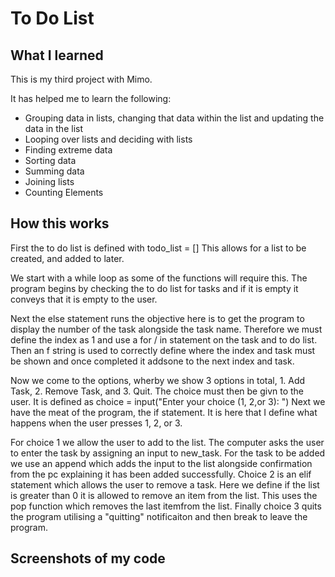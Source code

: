 # To Do List

## What I learned 
This is my third project with Mimo.

It has helped me to learn the following:
- Grouping data in lists, changing that data within the list and updating the data in the list
- Looping over lists and deciding with lists
- Finding extreme data
- Sorting data
- Summing data
- Joining lists
- Counting Elements

## How this works
First the to do list is defined with todo_list = []
This allows for a list to be created, and added to later.

We start with a while loop as some of the functions will require this.
The program begins by checking the to do list for tasks and if it is empty it conveys that it is empty to the user.

Next the else statement runs the objective here is to get the program to display the number of the task alongside the task name. Therefore we must define the index as 1 and use a for / in statement on the task and to do list. Then an f string is used to correctly define where the index and task must be shown and once completed it addsone to the next index and task.

Now we come to the options, wherby we show 3 options in total, 1. Add Task, 2. Remove Task, and 3. Quit.
The choice must then be givn to the user. It is defined as choice = input("Enter your choice (1, 2,or 3): ")
Next we have the meat of the program, the if statement. It is here that I define what happens when the user presses 1, 2, or 3.

For choice 1 we allow the user to add to the list. The computer asks the user to enter the task by assigning an input to new_task. For the task to be added we use an append which adds the input to the list alongside confirmation from the pc explaining it has been added successfully.
Choice 2 is an elif statement which allows the user to remove a task. Here we define if the list is greater than 0 it is allowed to remove an item from the list. This uses the pop function which removes the last itemfrom the list.
Finally choice 3 quits the program utilising a "quitting" notificaiton and then break to leave the program.

## Screenshots of my code
